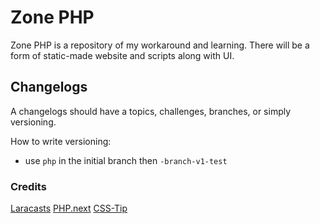 # Zone PHP
Zone PHP is a repository of my workaround and learning.
There will be a form of static-made website and scripts along with UI.

## Changelogs
A changelogs should have a topics, challenges, branches, or simply versioning.

How to write versioning:
- use ``php`` in the initial branch then ``-branch-v1-test``

### Credits
[Laracasts](https://www.youtube.com/watch?v=fw5ObX8P6as)
[PHP.next](https://www.php.net/)
[CSS-Tip](https://css-tip.com/)
